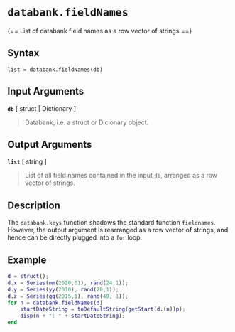 # `databank.fieldNames`

{== List of databank field names as a row vector of strings ==}


## Syntax

    list = databank.fieldNames(db)


## Input Arguments

__`db`__ [ struct | Dictionary ]
>
> Databank, i.e. a struct or Dicionary object.
>


## Output Arguments

__`list`__ [ string ]
>
> List of all field names contained in the input `db`, arranged as a
> row vector of strings.
>


## Description

The `databank.keys` function shadows the standard function `fieldnames`.
However, the output argument is rearranged as a row vector of strings, and
hence can be directly plugged into a `for` loop.


## Example

```matlab
d = struct();
d.x = Series(mm(2020,01), rand(24,1));
d.y = Series(yy(2010), rand(20,1));
d.z = Series(qq(2015,1), rand(40, 1));
for n = databank.fieldNames(d)
    startDateString = toDefaultString(getStart(d.(n))p);
    disp(n + ": " + startDateString);
end
```

